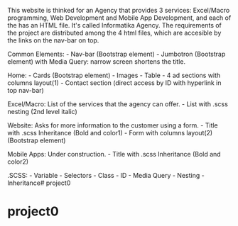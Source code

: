 This website is thinked for an Agency that provides 3 services: Excel/Macro programming, Web Development and Mobile App Development, and each of the has an HTML file.
It's called Informatika Agency.
The requirements of the project are distributed among the 4 html files, which are accesible by the links on the nav-bar on top.

Common Elements:
	- Nav-bar (Bootstrap element)
	- Jumbotron (Bootstrap element) with Media Query: narrow screen shortens the title.

Home:
	- Cards (Bootstrap element)
	- Images
	- Table
	- 4 ad sections with columns layout(1)
	- Contact section (direct access by ID with hyperlink in top nav-bar)

Excel/Macro: List of the services that the agency can offer.
	- List with .scss nesting (2nd level italic)
	
Website: Asks for more information to the customer using a form.
	- Title with .scss Inheritance (Bold and color1)
	- Form with columns layout(2) (Bootstrap element)

Mobile Apps: Under construction.
	- Title with .scss Inheritance (Bold and color2)

.SCSS: 
	- Variable
	- Selectors
	- Class
	- ID
	- Media Query
	- Nesting
	- Inheritance# project0
# project0
